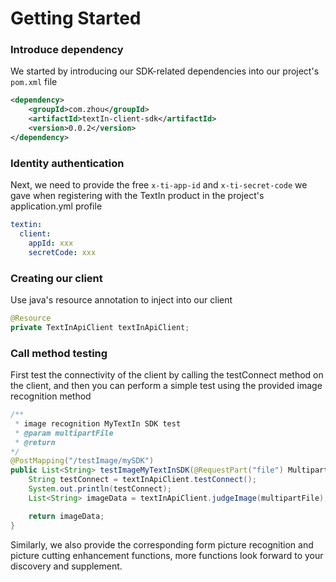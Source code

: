 # Getting Started

### Introduce dependency

We started by introducing our SDK-related dependencies into our project's `pom.xml` file

```xml
<dependency>
	<groupId>com.zhou</groupId>
  	<artifactId>textIn-client-sdk</artifactId>
  	<version>0.0.2</version>
</dependency>
```

### Identity authentication

Next, we need to provide the free `x-ti-app-id` and `x-ti-secret-code` we gave when registering with the TextIn product in the project's application.yml profile

```yml
textin:
  client:
    appId: xxx
    secretCode: xxx
```

### Creating our client

Use java's resource annotation to inject into our client

```java
@Resource
private TextInApiClient textInApiClient;
```

### Call method testing

First test the connectivity of the client by calling the testConnect method on the client, and then you can perform a simple test using the provided image recognition method

```java
/**
 * image recognition MyTextIn SDK test
 * @param multipartFile
 * @return
*/
@PostMapping("/testImage/mySDK")
public List<String> testImageMyTextInSDK(@RequestPart("file") MultipartFile multipartFile) {
	String testConnect = textInApiClient.testConnect();
	System.out.println(testConnect);
	List<String> imageData = textInApiClient.judgeImage(multipartFile);

	return imageData;
}
```

Similarly, we also provide the corresponding form picture recognition and picture cutting enhancement functions, more functions look forward to your discovery and supplement.
